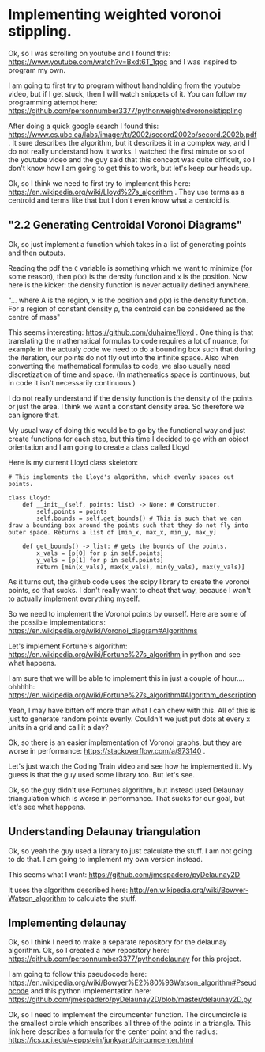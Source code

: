 
# Implementing weighted voronoi stippling.

Ok, so I was scrolling on youtube and I found this: https://www.youtube.com/watch?v=Bxdt6T_1qgc and I was inspired to program my own.

I am going to first try to program without handholding from the youtube video, but if I get stuck, then I will watch snippets of it. You can follow my programming attempt here: https://github.com/personnumber3377/pythonweightedvoronoistippling

After doing a quick google search I found this: https://www.cs.ubc.ca/labs/imager/tr/2002/secord2002b/secord.2002b.pdf . It sure describes the algorithm, but it describes it in a complex way, and I do not really understand how it works. I watched the first minute or so of the youtube video and the guy said that this concept was quite difficult, so I don't know how I am going to get this to work, but let's keep our heads up.

Ok, so I think we need to first try to implement this here: https://en.wikipedia.org/wiki/Lloyd%27s_algorithm . They use terms as a centroid and terms like that but I don't even know what a centroid is.

## "2.2 Generating Centroidal Voronoi Diagrams"

Ok, so just implement a function which takes in a list of generating points and then outputs.

Reading the pdf the `C` variable is something which we want to minimize (for some reason), then `p(x)` is the density function and `x` is the position. Now here is the kicker: the density function is never actually defined anywhere.

"... where A is the region, x is the position and ρ(x) is the density function. For a region of constant density ρ, the centroid can be considered as the centre of mass"

This seems interesting: https://github.com/duhaime/lloyd . One thing is that translating the mathematical formulas to code requires a lot of nuance, for example in the actualy code we need to do a bounding box such that during the iteration, our points do not fly out into the infinite space. Also when converting the mathematical formulas to code, we also usually need discretization of time and space. (In mathematics space is continuous, but in code it isn't necessarily continuous.)

I do not really understand if the density function is the density of the points or just the area. I think we want a constant density area. So therefore we can ignore that.

My usual way of doing this would be to go by the functional way and just create functions for each step, but this time I decided to go with an object orientation and I am going to create a class called Lloyd 

Here is my current Lloyd class skeleton:

```
# This implements the Lloyd's algorithm, which evenly spaces out points.

class Lloyd:
	def __init__(self, points: list) -> None: # Constructor.
		self.points = points
		self.bounds = self.get_bounds() # This is such that we can draw a bounding box around the points such that they do not fly into outer space. Returns a list of [min_x, max_x, min_y, max_y]

	def get_bounds() -> list: # gets the bounds of the points.
		x_vals = [p[0] for p in self.points]
		y_vals = [p[1] for p in self.points]
		return [min(x_vals), max(x_vals), min(y_vals), max(y_vals)]
```

As it turns out, the github code uses the scipy library to create the voronoi points, so that sucks. I don't really want to cheat that way, because I wan't to actually implement everything myself.

So we need to implement the Voronoi points by ourself. Here are some of the possible implementations: https://en.wikipedia.org/wiki/Voronoi_diagram#Algorithms

Let's implement Fortune's algorithm: https://en.wikipedia.org/wiki/Fortune%27s_algorithm in python and see what happens.

I am sure that we will be able to implement this in just a couple of hour.... ohhhhh: https://en.wikipedia.org/wiki/Fortune%27s_algorithm#Algorithm_description

Yeah, I may have bitten off more than what I can chew with this. All of this is just to generate random points evenly. Couldn't we just put dots at every x units in a grid and call it a day?

Ok, so there is an easier implementation of Voronoi graphs, but they are worse in performance: https://stackoverflow.com/a/973140 . 

Let's just watch the Coding Train video and see how he implemented it. My guess is that the guy used some library too. But let's see.

Ok, so the guy didn't use Fortunes algorithm, but instead used Delaunay triangulation which is worse in performance. That sucks for our goal, but let's see what happens.

## Understanding Delaunay triangulation

Ok, so yeah the guy used a library to just calculate the stuff. I am not going to do that. I am going to implement my own version instead.

This seems what I want: https://github.com/jmespadero/pyDelaunay2D

It uses the algorithm described here: http://en.wikipedia.org/wiki/Bowyer-Watson_algorithm to calculate the stuff.

## Implementing delaunay

Ok, so I think I need to make a separate repository for the delaunay algorithm. Ok, so I created a new repository here: https://github.com/personnumber3377/pythondelaunay for this project.

I am going to follow this pseudocode here: https://en.wikipedia.org/wiki/Bowyer%E2%80%93Watson_algorithm#Pseudocode and this python implementation here: https://github.com/jmespadero/pyDelaunay2D/blob/master/delaunay2D.py

Ok, so I need to implement the circumcenter function. The circumcircle is the smallest circle which enscribes all three of the points in a triangle. This link here describes a formula for the center point and the radius: https://ics.uci.edu/~eppstein/junkyard/circumcenter.html



























